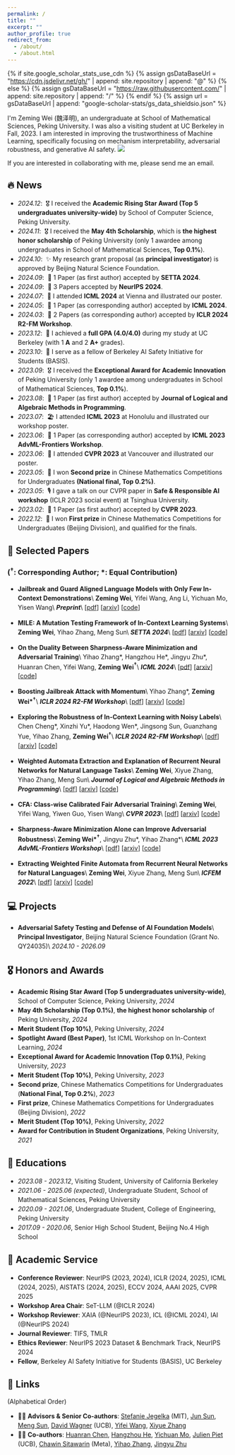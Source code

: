 ```yaml
---
permalink: /
title: ""
excerpt: ""
author_profile: true
redirect_from: 
  - /about/
  - /about.html
---
```


{% if site.google_scholar_stats_use_cdn %}
{% assign gsDataBaseUrl = "https://cdn.jsdelivr.net/gh/" | append: site.repository | append: "@" %}
{% else %}
{% assign gsDataBaseUrl = "https://raw.githubusercontent.com/" | append: site.repository | append: "/" %}
{% endif %}
{% assign url = gsDataBaseUrl | append: "google-scholar-stats/gs_data_shieldsio.json" %}

<style>
ul {
  line-height: 1.5;
}
</style>

<span class='anchor' id='about-me'></span>

I'm Zeming Wei (<font face=STKaiti>魏泽明</font>), an undergraduate at School of Mathematical Sciences, Peking University. I was also a visiting student at UC Berkeley in Fall, 2023. I am interested in improving the trustworthiness of Machine Learning, specifically focusing on mechanism interpretability, adversarial robustness, and generative AI safety.  <a href='https://scholar.google.com/citations?user=Kyn1zdQAAAAJ'><img src="https://img.shields.io/endpoint?url={{ url | url_encode }}&logo=Google%20Scholar&labelColor=f6f6f6&color=9cf&style=flat&label=citations"></a>

If you are interested in collaborating with me, please send me an email.


## 🔥 News
- *2024.12*: &nbsp;🎖 I received the **Academic Rising Star Award (Top 5 undergraduates university-wide)** by School of Computer Science, Peking University.
- *2024.11*: &nbsp;🎖 I received the **May 4th Scholarship**, which is **the highest honor scholarship** of Peking University (only 1 awardee among undergraduates in School of Mathematical Sciences, **Top 0.1%**).
- *2024.10*: &nbsp;✨ My research grant proposal (as **principal investigator**) is approved by Beijing Natural Science Foundation.
- *2024.09*: &nbsp;🎉 1 Paper (as first author) accepted by **SETTA 2024**.
- *2024.09*: &nbsp;🎉 3 Papers accepted by **NeurIPS 2024**.
- *2024.07*: &nbsp;🎡 I attended **ICML 2024** at Vienna and illustrated our poster.
- *2024.05*: &nbsp;🎉 1 Paper (as corresponding author) accepted by **ICML 2024**.
- *2024.03*: &nbsp;🎉 2 Papers (as corresponding author) accepted by **ICLR 2024 R2-FM Workshop**.
- *2023.12*: &nbsp;💯 I achieved a **full GPA (4.0/4.0)** during my study at UC Berkeley (with 1 **A** and 2 **A+** grades).
- *2023.10*: &nbsp;🔗 I serve as a fellow of Berkeley AI Safety Initiative for Students (BASIS).
- *2023.09*: &nbsp;🎖 I received the **Exceptional Award for Academic Innovation** of Peking University (only 1 awardee among undergraduates in School of Mathematical Sciences, **Top 0.1%**).
- *2023.08*: &nbsp;🎉 1 Paper (as first author) accepted by **Journal of Logical and Algebraic Methods in Programming**.
- *2023.07*: &nbsp;🏖 I attended **ICML 2023** at Honolulu and illustrated our workshop poster.
- *2023.06*: &nbsp;🎉 1 Paper (as corresponding author) accepted by **ICML 2023 AdvML-Frontiers Workshop**.
- *2023.06*: &nbsp;🍁 I attended **CVPR 2023** at Vancouver and illustrated our poster.
- *2023.05*: &nbsp;🥈 I won **Second prize** in Chinese Mathematics Competitions for Undergraduates **(National final, Top 0.2%)**.
- *2023.05*: &nbsp;🎙 I gave a talk on our CVPR paper in **Safe & Responsible AI workshop** (ICLR 2023 social event) at Tsinghua University.
- *2023.02*: &nbsp;🎉 1 Paper (as first author) accepted by **CVPR 2023**.
- *2022.12*: &nbsp;🥇 I won **First prize** in Chinese Mathematics Competitions for Undergraduates (Beijing Division), and qualified for the finals.

## 📝 Selected Papers
### (${}^{\boldsymbol\dagger}$: Corresponding Author; \*: Equal Contribution)
- **Jailbreak and Guard Aligned Language Models with Only Few In-Context Demonstrations**\\
**Zeming Wei**, Yifei Wang, Ang Li, Yichuan Mo, Yisen Wang\\
**_Preprint_**\\
[[pdf](https://arxiv.org/pdf/2310.06387)] [[arxiv](https://arxiv.org/abs/2310.06387)] [[code](https://github.com/PKU-ML/adv-icl)] 

- **MILE: A Mutation Testing Framework of In-Context Learning Systems**\\
**Zeming Wei**, Yihao Zhang, Meng Sun\\
**_SETTA 2024_**\\
[[pdf](https://arxiv.org/pdf/2409.04831.pdf)] [[arxiv](https://arxiv.org/abs/2409.04831)] [[code](https://github.com/weizeming/MILE)]  
  
- **On the Duality Between Sharpness-Aware Minimization and Adversarial Training**\\
Yihao Zhang\*, Hangzhou He\*, Jingyu Zhu\*, Huanran Chen, Yifei Wang, **Zeming Wei${}^{\boldsymbol\dagger}$**\\
**_ICML 2024_**\\
[[pdf](https://arxiv.org/pdf/2402.15152.pdf)] [[arxiv](https://arxiv.org/abs/2402.15152)] [[code](https://github.com/weizeming/SAM_AT)]  

- **Boosting Jailbreak Attack with Momentum**\\
Yihao Zhang\*, **Zeming Wei\*${}^{\boldsymbol\dagger}$**\\
**_ICLR 2024 R2-FM Workshop_**\\
[[pdf](https://arxiv.org/pdf/2405.01229)] [[arxiv](https://arxiv.org/abs/2405.01229)] [[code](https://github.com/weizeming/momentum-attack-llm)]

- **Exploring the Robustness of In-Context Learning with Noisy Labels**\\
Chen Cheng\*, Xinzhi Yu\*, Haodong Wen\*, Jingsong Sun, Guanzhang Yue, Yihao Zhang, **Zeming Wei${}^{\boldsymbol\dagger}$**\\
**_ICLR 2024 R2-FM Workshop_**\\
[[pdf](https://arxiv.org/pdf/2404.18191)] [[arxiv](https://arxiv.org/abs/2404.18191)] [[code](https://github.com/InezYu0928/in-context-learning)]
  
- **Weighted Automata Extraction and Explanation of Recurrent Neural Networks for Natural Language Tasks**\\
**Zeming Wei**, Xiyue Zhang, Yihao Zhang, Meng Sun\\
**_Journal of Logical and Algebraic Methods in Programming_**\\
[[pdf](https://arxiv.org/pdf/2306.14040)] [[arxiv](https://arxiv.org/abs/2306.14040)] [[code](https://github.com/weizeming/Extract_WFA_from_RNN_for_NL)]  

- **CFA: Class-wise Calibrated Fair Adversarial Training**\\
**Zeming Wei**, Yifei Wang, Yiwen Guo, Yisen Wang\\
**_CVPR 2023_**\\
[[pdf](https://openaccess.thecvf.com/content/CVPR2023/papers/Wei_CFA_Class-Wise_Calibrated_Fair_Adversarial_Training_CVPR_2023_paper.pdf)] [[arxiv](https://arxiv.org/abs/2303.14460)] [[code](https://github.com/PKU-ML/CFA)]  

- **Sharpness-Aware Minimization Alone can Improve Adversarial Robustness**\\
**Zeming Wei\*${}^{\boldsymbol\dagger}$**, Jingyu Zhu\*, Yihao Zhang\*\\
**_ICML 2023 AdvML-Frontiers Workshop_**\\
[[pdf](https://arxiv.org/pdf/2305.05392)] [[arxiv](https://arxiv.org/abs/2305.05392)] [[code](https://github.com/weizeming/SAM_AT)]  

- **Extracting Weighted Finite Automata from Recurrent Neural Networks for Natural Languages**\\
**Zeming Wei**, Xiyue Zhang, Meng Sun\\
**_ICFEM 2022_**\\
[[pdf](https://arxiv.org/pdf/2206.14621)] [[arxiv](https://arxiv.org/abs/2206.14621)] [[code](https://github.com/weizeming/Extract_WFA_from_RNN_for_NL)]  

## 💻 Projects
- **Adversarial Safety Testing and Defense of AI Foundation Models**\\
**Principal Investigator**, Beijing Natural Science Foundation (Grant No. QY24035)\\
*2024.10 - 2026.09*
  
## 🎖 Honors and Awards
- **Academic Rising Star Award (Top 5 undergraduates university-wide)**, School of Computer Science, Peking University, *2024*
- **May 4th Scholarship (Top 0.1%)**, **the highest honor scholarship** of Peking University, *2024*
- **Merit Student (Top 10%)**, Peking University, *2024*
- **Spotlight Award (Best Paper)**, 1st ICML Workshop on In-Context Learning, *2024*
- **Exceptional Award for Academic Innovation (Top 0.1%)**, Peking University, *2023*
- **Merit Student (Top 10%)**, Peking University, *2023*
- **Second prize**, Chinese Mathematics Competitions for Undergraduates (**National Final, Top 0.2%**), *2023*
- **First prize**, Chinese Mathematics Competitions for Undergraduates (Beijing Division), *2022*
- **Merit Student (Top 10%)**, Peking University, *2022*
- **Award for Contribution in Student Organizations**, Peking University, *2021*

## 📖 Educations
- *2023.08 - 2023.12*, Visiting Student, University of California Berkeley
- *2021.06 - 2025.06 (expected)*, Undergraduate Student, School of Mathematical Sciences, Peking University
- *2020.09 - 2021.06*, Undergraduate Student, College of Engineering, Peking University
- *2017.09 - 2020.06*, Senior High School Student, Beijing No.4 High School

## 💼 Academic Service
- **Conference Reviewer**: NeurIPS (2023, 2024), ICLR (2024, 2025), ICML (2024, 2025), AISTATS (2024, 2025), ECCV 2024, AAAI 2025, CVPR 2025
- **Workshop Area Chair**: SeT-LLM (@ICLR 2024)
- **Workshop Reviewer**: XAIA (@NeurIPS 2023), ICL (@ICML 2024), IAI (@NeurIPS 2024)
- **Journal Reviewer**: TIFS, TMLR
- **Ethics Reviewer**: NeurIPS 2023 Dataset & Benchmark Track, NeurIPS 2024
- **Fellow**, Berkeley AI Safety Initiative for Students (BASIS), UC Berkeley

## 🔗 Links
(Alphabetical Order)
- 👨‍🏫 **Advisors & Senior Co-authors**: [Stefanie Jegelka](https://people.csail.mit.edu/stefje/) (MIT), [Jun Sun](https://sunjun.site/), [Meng Sun](https://www.math.pku.edu.cn/teachers/sunm/indexen.html), [David Wagner](https://people.eecs.berkeley.edu/~daw/) (UCB), [Yifei Wang](https://yifeiwang77.com), [Xiyue Zhang](https://zhang-xiyue.github.io/)
- 🧑‍🎓 **Co-authors**: [Huanran Chen](https://huanranchen.github.io), [Hangzhou He](https://riverback.github.io/), [Yichuan Mo](https://scholar.google.com/citations?user=xvSYG1gAAAAJ&hl=en), [Julien Piet](https://people.eecs.berkeley.edu/~julien.piet/) (UCB), [Chawin Sitawarin](https://chawins.github.io/) (Meta), [Yihao Zhang](https://zhang-yihao.github.io/), [Jingyu Zhu](https://scholar.google.com/citations?user=BA0BaS4AAAAJ&hl=en)
